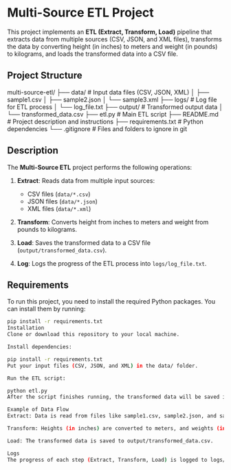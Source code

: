 # Multi-Source ETL Project

This project implements an **ETL (Extract, Transform, Load)** pipeline that extracts data from multiple sources (CSV, JSON, and XML files), transforms the data by converting height (in inches) to meters and weight (in pounds) to kilograms, and loads the transformed data into a CSV file.

## Project Structure

multi-source-etl/
├── data/ # Input data files (CSV, JSON, XML)
│ ├── sample1.csv
│ ├── sample2.json
│ └── sample3.xml
├── logs/ # Log file for ETL process
│ └── log_file.txt
├── output/ # Transformed output data
│ └── transformed_data.csv
├── etl.py # Main ETL script
├── README.md # Project description and instructions
├── requirements.txt # Python dependencies
└── .gitignore # Files and folders to ignore in git


## Description

The **Multi-Source ETL** project performs the following operations:

1. **Extract**: Reads data from multiple input sources:
   - CSV files (`data/*.csv`)
   - JSON files (`data/*.json`)
   - XML files (`data/*.xml`)

2. **Transform**: Converts height from inches to meters and weight from pounds to kilograms.

3. **Load**: Saves the transformed data to a CSV file (`output/transformed_data.csv`).

4. **Log**: Logs the progress of the ETL process into `logs/log_file.txt`.

## Requirements

To run this project, you need to install the required Python packages. You can install them by running:

```bash
pip install -r requirements.txt
Installation
Clone or download this repository to your local machine.

Install dependencies:

pip install -r requirements.txt
Put your input files (CSV, JSON, and XML) in the data/ folder.

Run the ETL script:

python etl.py
After the script finishes running, the transformed data will be saved in the output/ folder as transformed_data.csv.

Example of Data Flow
Extract: Data is read from files like sample1.csv, sample2.json, and sample3.xml.

Transform: Heights (in inches) are converted to meters, and weights (in pounds) are converted to kilograms.

Load: The transformed data is saved to output/transformed_data.csv.

Logs
The progress of each step (Extract, Transform, Load) is logged to logs/log_file.txt. This file records the time and status of each phase.
